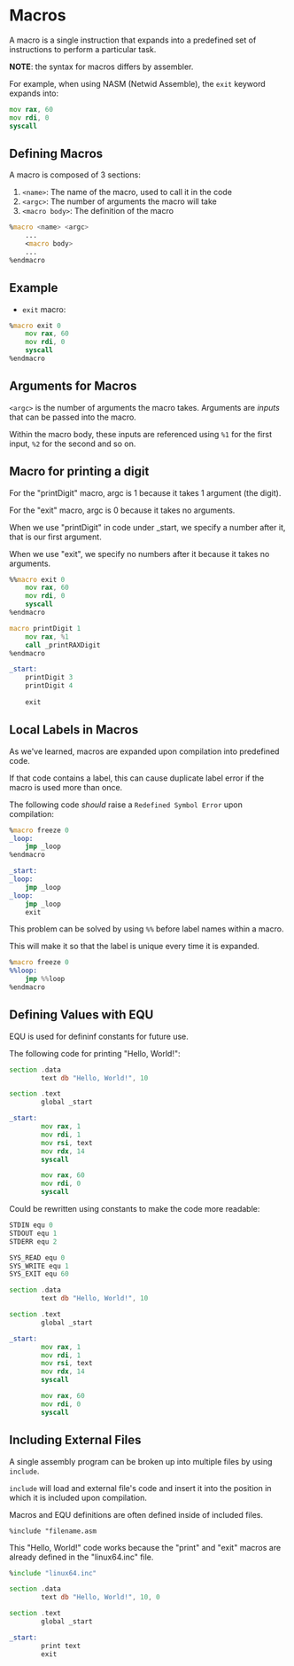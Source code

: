 # Macros

A macro is a single instruction that expands into a predefined set of
instructions to perform a particular task.

**NOTE**: the syntax for macros differs by assembler. 

For example, when using NASM (Netwid Assemble), the `exit` keyword 
expands into:

```asm
mov rax, 60
mov rdi, 0
syscall
```

## Defining Macros 

A macro is composed of 3 sections:
1. `<name>`: The name of the macro, used to call it in the code
2. `<argc>`: The number of arguments the macro will take
3. `<macro body>`: The definition of the macro 

```asm
%macro <name> <argc>
    ...
    <macro body>
    ...
%endmacro
```

## Example

- `exit` macro:

```asm 
%macro exit 0
    mov rax, 60
    mov rdi, 0
    syscall
%endmacro
```

## Arguments for Macros

`<argc>` is the number of arguments the macro takes. Arguments are 
*inputs* that can be passed into the macro.

Within the macro body, these inputs are referenced using `%1` for the first input, `%2` for the second and so on.

## Macro for printing a digit 

For the "printDigit" macro, argc is 1 because it takes 1 argument 
(the digit).

For the "exit" macro, argc is 0 because it takes no arguments.

When we use "printDigit" in code under _start, we specify a number 
after it, that is our first argument.

When we use "exit", we specify no numbers after it because it takes 
no arguments.

```asm
%%macro exit 0
    mov rax, 60
    mov rdi, 0
    syscall
%endmacro

macro printDigit 1
    mov rax, %1 
    call _printRAXDigit
%endmacro

_start:
    printDigit 3 
    printDigit 4 
    
    exit
```

## Local Labels in Macros 

As we've learned, macros are expanded upon compilation into 
predefined code. 

If that code contains a label, this can cause duplicate label error 
if the macro is used more than once.

The following code *should* raise a `Redefined Symbol Error` upon compilation:

```asm 
%macro freeze 0
_loop:
    jmp _loop 
%endmacro

_start:
_loop:
    jmp _loop
_loop:
    jmp _loop
    exit
```

This problem can be solved by using `%%` before label names within 
a macro.

This will make it so that the label is unique every time it is 
expanded.

```asm 
%macro freeze 0
%%loop:
    jmp %%loop 
%endmacro
```

## Defining Values with EQU

EQU is used for defininf constants for future use.

The following code for printing "Hello, World!":

```asm 
section .data
        text db "Hello, World!", 10

section .text
        global _start

_start:
        mov rax, 1 
        mov rdi, 1 
        mov rsi, text 
        mov rdx, 14 
        syscall 

        mov rax, 60
        mov rdi, 0
        syscall 
```

Could be rewritten using constants to make the code more readable:

```asm 
STDIN equ 0
STDOUT equ 1 
STDERR equ 2 

SYS_READ equ 0
SYS_WRITE equ 1 
SYS_EXIT equ 60

section .data
        text db "Hello, World!", 10

section .text
        global _start

_start:
        mov rax, 1 
        mov rdi, 1 
        mov rsi, text 
        mov rdx, 14 
        syscall 

        mov rax, 60
        mov rdi, 0
        syscall 
```

## Including External Files

A single assembly program can be broken up into multiple files by 
using `include`.

`include` will load and external file's code and insert it into the position in which it is included upon compilation.

Macros and EQU definitions are often defined inside of included 
files.

`%include "filename.asm`

This "Hello, World!" code works because the "print" and "exit" 
macros are already defined in the "linux64.inc" file.

```asm 
%include "linux64.inc"

section .data
        text db "Hello, World!", 10, 0

section .text
        global _start 

_start:
        print text
        exit 
```
